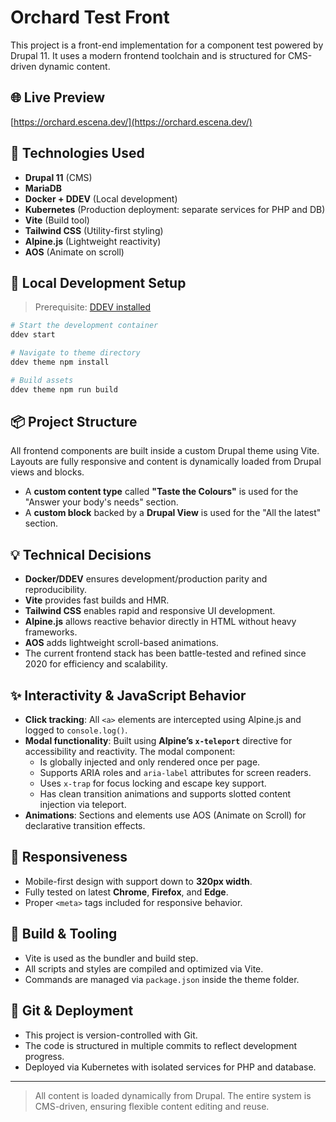 # Orchard Test Front

This project is a front-end implementation for a component test powered by Drupal 11. It uses a modern frontend toolchain and is structured for CMS-driven dynamic content.

## 🌐 Live Preview

[https://orchard.escena.dev/](https://orchard.escena.dev/)

## 🧰 Technologies Used

- **Drupal 11** (CMS)
- **MariaDB**
- **Docker + DDEV** (Local development)
- **Kubernetes** (Production deployment: separate services for PHP and DB)
- **Vite** (Build tool)
- **Tailwind CSS** (Utility-first styling)
- **Alpine.js** (Lightweight reactivity)
- **AOS** (Animate on scroll)

## 🚀 Local Development Setup

> Prerequisite: [DDEV installed](https://ddev.readthedocs.io/)

```bash
# Start the development container
ddev start

# Navigate to theme directory
ddev theme npm install

# Build assets
ddev theme npm run build
```

## 📦 Project Structure

All frontend components are built inside a custom Drupal theme using Vite. Layouts are fully responsive and content is dynamically loaded from Drupal views and blocks.

- A **custom content type** called **"Taste the Colours"** is used for the "Answer your body's needs" section.
- A **custom block** backed by a **Drupal View** is used for the "All the latest" section.

## 💡 Technical Decisions

- **Docker/DDEV** ensures development/production parity and reproducibility.
- **Vite** provides fast builds and HMR.
- **Tailwind CSS** enables rapid and responsive UI development.
- **Alpine.js** allows reactive behavior directly in HTML without heavy frameworks.
- **AOS** adds lightweight scroll-based animations.
- The current frontend stack has been battle-tested and refined since 2020 for efficiency and scalability.

## ✨ Interactivity & JavaScript Behavior

- **Click tracking**: All `<a>` elements are intercepted using Alpine.js and logged to `console.log()`.
- **Modal functionality**: Built using **Alpine’s `x-teleport`** directive for accessibility and reactivity. The modal component:
  - Is globally injected and only rendered once per page.
  - Supports ARIA roles and `aria-label` attributes for screen readers.
  - Uses `x-trap` for focus locking and escape key support.
  - Has clean transition animations and supports slotted content injection via teleport.
- **Animations**: Sections and elements use AOS (Animate on Scroll) for declarative transition effects.

## 📱 Responsiveness

- Mobile-first design with support down to **320px width**.
- Fully tested on latest **Chrome**, **Firefox**, and **Edge**.
- Proper `<meta>` tags included for responsive behavior.

## 🧪 Build & Tooling

- Vite is used as the bundler and build step.
- All scripts and styles are compiled and optimized via Vite.
- Commands are managed via `package.json` inside the theme folder.

## 🧾 Git & Deployment

- This project is version-controlled with Git.
- The code is structured in multiple commits to reflect development progress.
- Deployed via Kubernetes with isolated services for PHP and database.

---

> All content is loaded dynamically from Drupal. The entire system is CMS-driven, ensuring flexible content editing and reuse.


